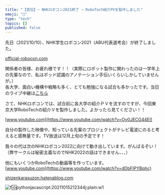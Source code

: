 ```yaml
---
title: "【宣伝】~ NHKロボコン2021終了 ~ RoboTech紹介PVを製作しました"
emoji: "🤖"
type: "tech"
topics: []
published: false
---
```


先日（2021/10/10）、NHK学生ロボコン2021（ABU代表選考会）が終了しました。

[official-robocon.com](https://official-robocon.com/gakusei/)

関係者の皆様、お疲れ様です！！（実際にロボット製作に関わったのは一学年上の先輩なので、私はポッド認識のアノテーション手伝いくらいしかしていませんが。）  
各大学、面白い機構や戦略も多く、とても勉強になる試合も多かったです。当日のライブ中継は[こちら](https://www.youtube.com/watch?v=jSL5CWUH6a0)

さて、NHKロボコンでは、試合前に各大学の紹介ＰＶを流すのですが、今回東京大学RoboTechの紹介Ｖを製作しました。よかったら見てください！！

[www.youtube.com](https://www.youtube.com/watch?v=Oy0JECG44EI)

  
自分の製作した映像や、知っている先輩のプロジェクトがテレビ電波にのると考えると感無量です。TV放送は12月上旬の予定です！

我々の代は次のNHKロボコン2022に向けて動き出しています。がんばるぞい！（弊サークルは秘密主義なのでNHK2022の話はできません、、、）

他にもいくつかRoboTechの動画等を作っています。  
[www.youtube.com](https://www.youtube.com/watch?v=dDbFIPYBphc)

[shizenkarasuzon.hatenablog.com](https://shizenkarasuzon.hatenablog.com/entry/2020/06/10/000000)

![f:id:pythonjacascript:20211015212344j:plain:w1](/images/ppythonjacascript2021101520211015212344.jpg)